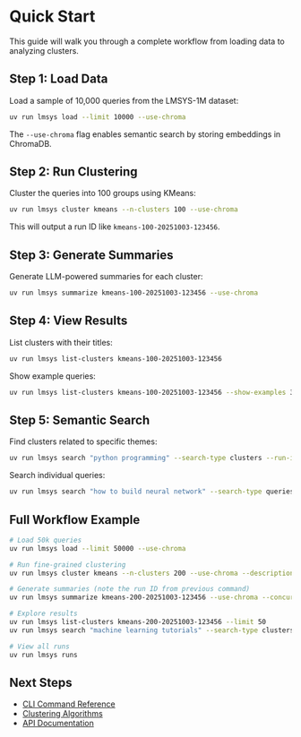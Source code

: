 # Quick Start

This guide will walk you through a complete workflow from loading data to analyzing clusters.

## Step 1: Load Data

Load a sample of 10,000 queries from the LMSYS-1M dataset:

```bash
uv run lmsys load --limit 10000 --use-chroma
```

The `--use-chroma` flag enables semantic search by storing embeddings in ChromaDB.

## Step 2: Run Clustering

Cluster the queries into 100 groups using KMeans:

```bash
uv run lmsys cluster kmeans --n-clusters 100 --use-chroma
```

This will output a run ID like `kmeans-100-20251003-123456`.

## Step 3: Generate Summaries

Generate LLM-powered summaries for each cluster:

```bash
uv run lmsys summarize kmeans-100-20251003-123456 --use-chroma
```

## Step 4: View Results

List clusters with their titles:

```bash
uv run lmsys list-clusters kmeans-100-20251003-123456
```

Show example queries:

```bash
uv run lmsys list-clusters kmeans-100-20251003-123456 --show-examples 3
```

## Step 5: Semantic Search

Find clusters related to specific themes:

```bash
uv run lmsys search "python programming" --search-type clusters --run-id kmeans-100-20251003-123456
```

Search individual queries:

```bash
uv run lmsys search "how to build neural network" --search-type queries --n-results 20
```

## Full Workflow Example

```bash
# Load 50k queries
uv run lmsys load --limit 50000 --use-chroma

# Run fine-grained clustering
uv run lmsys cluster kmeans --n-clusters 200 --use-chroma --description "Fine-grained analysis"

# Generate summaries (note the run ID from previous command)
uv run lmsys summarize kmeans-200-20251003-123456 --use-chroma --concurrency 8

# Explore results
uv run lmsys list-clusters kmeans-200-20251003-123456 --limit 50
uv run lmsys search "machine learning tutorials" --search-type clusters --run-id kmeans-200-20251003-123456

# View all runs
uv run lmsys runs
```

## Next Steps

- [CLI Command Reference](../cli/overview.md)
- [Clustering Algorithms](../cli/clustering.md)
- [API Documentation](../api/models.md)
